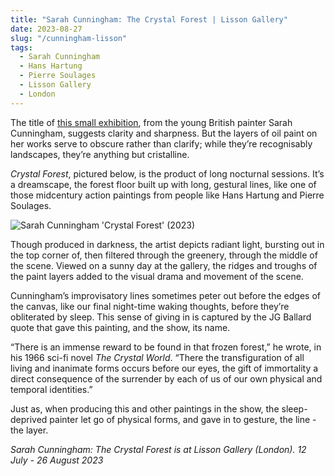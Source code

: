 ```yaml
---
title: "Sarah Cunningham: The Crystal Forest | Lisson Gallery"
date: 2023-08-27
slug: "/cunningham-lisson"
tags:
  - Sarah Cunningham
  - Hans Hartung
  - Pierre Soulages
  - Lisson Gallery
  - London
---
```


The title of [this small exhibition](https://www.lissongallery.com/exhibitions/sarah-cunningham-the-crystal-forest), from the young British painter Sarah Cunningham, suggests clarity and sharpness. But the layers of oil paint on her works serve to obscure rather than clarify; while they’re recognisably landscapes, they’re anything but cristalline.

*Crystal Forest*, pictured below, is the product of long nocturnal sessions. It’s a dreamscape, the forest floor built up with long, gestural lines, like one of those midcentury action paintings from people like Hans Hartung and Pierre Soulages.

![Sarah Cunningham 'Crystal Forest' (2023)](/cunningham-lisson-1.jpeg)

Though produced in darkness, the artist depicts radiant light, bursting out in the top corner of, then filtered through the greenery, through the middle of the scene. Viewed on a sunny day at the gallery, the ridges and troughs of the paint layers added to the visual drama and movement of the scene.

Cunningham’s improvisatory lines sometimes peter out before the edges of the canvas, like our final night-time waking thoughts, before they’re obliterated by sleep. This sense of giving in is captured by the JG Ballard quote that gave this painting, and the show, its name.

“There is an immense reward to be found in that frozen forest,” he wrote, in his 1966 sci-fi novel *The Crystal World*. “There the transfiguration of all living and inanimate forms occurs before our eyes, the gift of immortality a direct consequence of the surrender by each of us of our own physical and temporal identities.”

Just as, when producing this and other paintings in the show, the sleep-deprived painter let go of physical forms, and gave in to gesture, the line - the layer.

*Sarah Cunningham: The Crystal Forest is at Lisson Gallery (London). 12 July - 26 August 2023*
